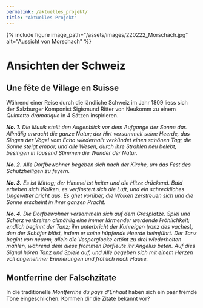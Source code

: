 ```yaml
---
permalink: /aktuelles_projekt/
title: "Aktuelles Projekt"
---
```


{% include figure image_path="/assets/images/220222_Morschach.jpg" alt="Aussicht von Morschach" %}

Ansichten der Schweiz
=====================

Une fête de Village en Suisse
-----------------------------
Während einer Reise durch die ländliche Schweiz im Jahr 1809 liess sich der Salzburger Komponist Sigismund Ritter von Neukomm zu einem *Quintetto dramatique* in 4 Sätzen inspirieren.

***No. 1.*** *Die Musik stellt den Augenblick vor dem Aufgange der Sonne dar. Allmälig erwacht die ganze Natur; der Hirt versammelt seine Heerde, das Singen der Vögel vom Echo wiederhallt verkündet einen schönen Tag; die Sonne steigt empor, und alle Wesen, durch ihre Strahlen neu belebt, besingen in tausend Stimmen die Wunder der Natur.*

***No. 2.*** *Alle Dorfbewohner begeben sich nach der Kirche, um das Fest des Schutzheiligen zu feyern.*

***No. 3.*** *Es ist Mittag; der Himmel ist heiter und die Hitze drückend. Bald erheben sich Wolken, es verfinstert sich die Luft, und ein schreckliches Ungewitter bricht aus. Es ghet vorüber, die Wolken zerstreuen sich und die Sonne erscheint in ihrer ganzen Pracht.*

***No. 4.*** *Die Dorfbewohner versammeln sich auf dem Grasplatze. Spiel und Scherz verbreiten allmählig eine immer lärmender werdende Fröhlichkeit; endlich beginnt der Tanz; ihn unterbricht der Kuhreigen (ranz des vaches), den der Schäfer bläst, indem er seine hüpfende Heerde heimführt. Der Tanz begint von neuem, allein die Vesperglocke ertönt zu drei wiederholten mahlen, während dem diese frommen Dorfleute ihr Angelus beten. Auf dies Signal hören Tanz und Spiele auf, und Alle begeben sich mit einem Herzen voll angenehmer Erinnerungen und fröhlich nach Hause.*

Montferrine der Falschzitate
----------------------------
In die traditionelle *Montferrine du pays d'Enhaut* haben sich ein paar fremde Töne eingeschlichen. Kommen dir die Zitate bekannt vor?
